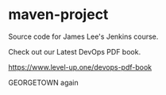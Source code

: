 # maven-project
Source code for James Lee's Jenkins course.

Check out our Latest DevOps PDF book.

https://www.level-up.one/devops-pdf-book

GEORGETOWN
again
